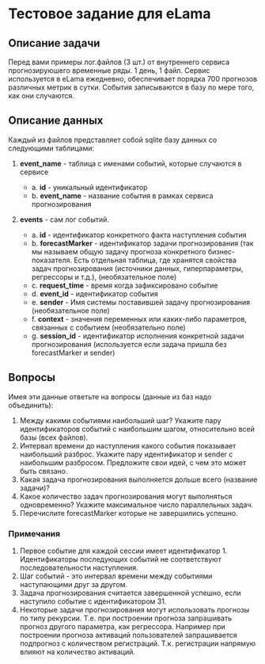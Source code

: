 # Тестовое задание для eLama

## Описание задачи

Перед вами примеры лог.файлов (3 шт.) от внутреннего сервиса прогнозируюшего временные ряды. 1 день, 1 файл. 
Сервис используется в eLama ежедневно, обеспечивает порядка 700 прогнозов различных метрик в сутки. 
События записываются в базу по мере того, как они случаются.

## Описание данных

Каждый из файлов представляет собой sqlite базу данных со следующими таблицами:

1. **event_name** - таблица с именами событий, которые случаются в сервисе
    - a. **id** - уникальный идентификатор
    - b. **event_name** - название события в рамках сервиса прогнозирования

2. **events** - сам лог событий.
    - a. **id** - идентификатор конкретного факта наступления события
    - b. **forecastMarker** - идентификатор задачи прогнозирования (так мы называем общую задачу прогноза конкретного бизнес-показателя. 
         Есть отдельная таблица, где хранятся свойства задач прогнозирования (источники данных, гиперпараметры, регрессоры и т.д.), (необязательное поле)
    - c. **request_time** - время когда зафиксировано событие
    - d. **event_id** - идентификатор события
    - e. **sender** - Имя системы поставившей задачу прогнозирования (необязательное поле)
    - f. **context** - значения переменных или каких-либо параметров, связанных с событием (необязательно поле)
    - g. **session_id** - идентификатор исполнения конкретной задачи прогнозирования (используется если задача пришла без forecastMarker и sender)


## Вопросы
Имея эти данные ответьте на вопросы (данные из баз надо объединить):
1. Между какими событиями наибольший шаг? Укажите пару идентификаторов событий с наибольшим шагом, относительно всей базы (всех файлов).
2. Интервал времени до наступления какого события показывает наибольший разброс. Укажите пару идентификатор и sender с наибольшим разбросом. 
   Предложите свои идей, с чем это может быть связано.
4. Какая задача прогнозирования выполняется дольше всего (название задачи)?
5. Какое количество задач прогнозирования могут выполняться одновременно? Укажите максимальное число параллельных задач.
6. Перечислите forecastMarker которые не завершились успешно.


### Примечания

1. Первое событие для каждой сессии имеет идентификатор 1. Идентификаторы последующих событий не соответствуют последовательности наступления.
2. Шаг событий - это интервал времени между событиями наступающими друг за другом.
3. Задача прогнозирования считается завершенной успешно, если наступило событие с идентификатором 31.
4. Некоторые задачи прогнозирования могут использовать прогнозы по типу рекурсии. 
   Т.е. при построении прогноза запрашивать прогноз другого параметра, как регрессора. 
   Например при построении прогноза активаций пользователей запрашивается подпрогноз с количеством регистраций. 
   Т.к. регистрации напрямую влияют на количество активаций.
